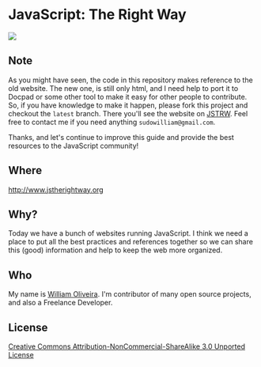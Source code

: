 # JavaScript: The Right Way

![](http://i.imgur.com/jaEbd80.png)

## Note

As you might have seen, the code in this repository makes reference to the old website. The new one, is still only html, and I need help to port it to Docpad or some other tool to make it easy for other people to contribute. 
So, if you have knowledge to make it happen, please fork this project and checkout the `latest` branch. There you'll see the website on [JSTRW](http://jstherightway.com). Feel free to contact me if you need anything `sudowilliam@gmail.com`.

Thanks, and let's continue to improve this guide and provide the best resources to the JavaScript community!

## Where

<http://www.jstherightway.org>

## Why?

Today we have a bunch of websites running JavaScript. I think we need a place to put all the best practices and references together so we can share this (good) information and help to keep the web more organized.

## Who

My name is [William Oliveira](http://github.com/gnuwilliam). I'm contributor of many open source projects, and also a Freelance Developer.

## License

[Creative Commons Attribution-NonCommercial-ShareAlike 3.0 Unported License](http://creativecommons.org/licenses/by-nc-sa/3.0/)
